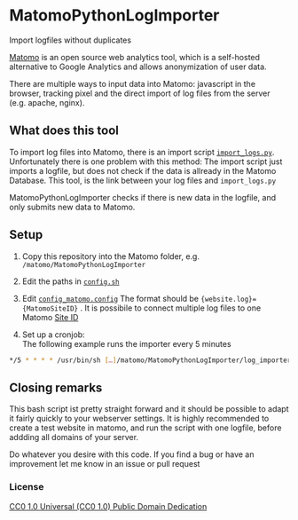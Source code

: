 # MatomoPythonLogImporter
Import logfiles without duplicates

[Matomo](https://matomo.org) is an open source web analytics tool, which is a self-hosted alternative to Google Analytics and allows anonymization of user data. 

There are multiple ways to input data into Matomo: javascript in the browser, tracking pixel and the direct import of log files from the server (e.g. apache, nginx).

## What does this tool

To import log files into Matomo, there is an import script [`import_logs.py`](https://matomo.org/docs/log-analytics-tool-how-to). 
Unfortunately there is one problem with this method: The import script just imports a logfile, but does not check if the data is allready in the Matomo Database. 
This tool, is the link between your log files and `import_logs.py`

MatomoPythonLogImporter checks if there is new data in the logfile, and only submits new data to Matomo.


## Setup

1. Copy this repository into the Matomo folder, e.g. `/matomo/MatomoPythonLogImporter`
2. Edit the paths in [`config.sh`](https://github.com/ganti/MatomoPythonLogImporter/blob/main/config.sh)

3. Edit [`config_matomo.config`](https://github.com/ganti/MatomoPythonLogImporter/blob/main/config_matomo.config)
The format should be `{website.log}={MatomoSiteID}` . It is possibile to connect multiple log files to one Matomo [Site ID](https://matomo.org/faq/general/faq_19212/) 

4. Set up a cronjob:  
The following example runs the importer every 5 minutes
```sh
*/5 * * * * /usr/bin/sh […]/matomo/MatomoPythonLogImporter/log_importer.sh
```

## Closing remarks
This bash script ist pretty straight forward and it should be possible to adapt it fairly quickly to your webserver settings. It is highly recommended to create a test website in matomo, and run the script with one logfile, before addding all domains of your server.

Do whatever you desire with this code. If you find a bug or have an improvement let me know in an issue or pull request

### License
[CC0 1.0 Universal  (CC0 1.0)  Public Domain Dedication](https://creativecommons.org/publicdomain/zero/1.0/) 
